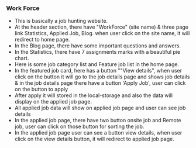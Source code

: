 ### Work Force
* This is basically a job hunting website.
* At the header section, there have "WorkForce" (site name) & three page link Statistics, Applied Job, Blog. when user click on the site name, it will redirect to home page.
* In the Blog page, there have some important questions and answers.
* In the Statistics, there have 7 assignments marks with a beautiful pie chart.
* Here is some job category list and Feature job list in the home page.
* In the featured job card, here has a button ""View details", when user click on the button it will go to the job details page and shows job details & in the job details page there have a button 'Apply Job', user can click on the button to apply
* After apply it will stored in the local-storage and also the data will display on the applied job page.
*  All applied job data will show on applied job page and user can see job details
* In the applied job page, there have two button onsite job and Remote job, user can click on those button for sorting the job.
* In the applied job page user can see a button view details, when user click on the view details button, it will redirect to applied job page. 


